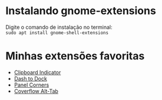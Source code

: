 # Instalando gnome-extensions
Digite o comando de instalação no terminal:  
`sudo apt install gnome-shell-extensions`

# Minhas extensões favoritas
- [Clipboard Indicator](https://extensions.gnome.org/extension/779/clipboard-indicator/)
- [Dash to Dock](https://extensions.gnome.org/extension/307/dash-to-dock/)
- [Panel Corners](https://extensions.gnome.org/extension/4805/panel-corners/)
- [Coverflow Alt-Tab](https://extensions.gnome.org/extension/97/coverflow-alt-tab/)